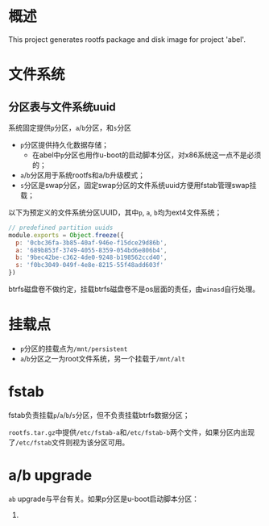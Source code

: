 # 概述

This project generates rootfs package and disk image for project 'abel'.

# 文件系统

## 分区表与文件系统uuid

系统固定提供`p`分区，`a`/`b`分区，和`s`分区
+ `p`分区提供持久化数据存储；
    + 在abel中`p`分区也用作u-boot的启动脚本分区，对x86系统这一点不是必须的；
+ `a`/`b`分区用于系统rootfs和a/b升级模式；
+ `s`分区是swap分区，固定swap分区的文件系统uuid方便用fstab管理swap挂载；

以下为预定义的文件系统分区UUID，其中`p`, `a`, `b`均为ext4文件系统；

```js
// predefined partition uuids
module.exports = Object.freeze({
  p: '0cbc36fa-3b85-40af-946e-f15dce29d86b',
  a: '689b853f-3749-4055-8359-054bd6e806b4',
  b: '9bec42be-c362-4de0-9248-b198562ccd40',
  s: 'f0bc3049-049f-4e8e-8215-55f48add603f'
})
```
btrfs磁盘卷不做约定，挂载btrfs磁盘卷不是os层面的责任，由`winasd`自行处理。

# 挂载点

+ `p`分区的挂载点为`/mnt/persistent`
+ `a`/`b`分区之一为root文件系统，另一个挂载于`/mnt/alt`

# fstab

fstab负责挂载`p`/`a`/`b`/`s`分区，但不负责挂载btrfs数据分区；

`rootfs.tar.gz`中提供`/etc/fstab-a`和`/etc/fstab-b`两个文件，如果分区内出现了`/etc/fstab`文件则视为该分区可用。



# a/b upgrade

`ab` upgrade与平台有关。如果p分区是u-boot启动脚本分区：

1. 







